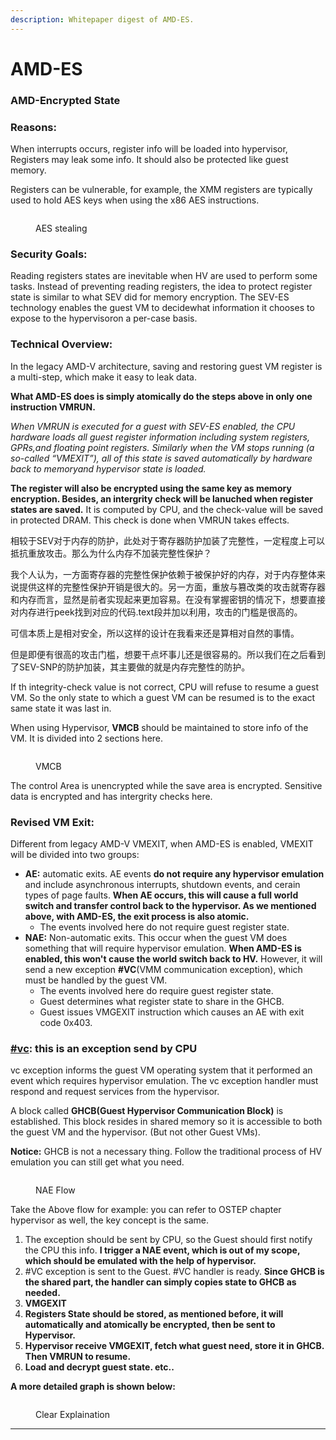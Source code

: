 ```yaml
---
description: Whitepaper digest of AMD-ES.
---
```


# AMD-ES

### **AMD-Encrypted State**

### **Reasons:**

When interrupts occurs, register info will be loaded into hypervisor, Registers may leak some info. It should also be protected like guest memory.

Registers can be vulnerable, for example, the XMM registers are typically used to hold AES keys when using the x86 AES instructions.

<figure><img src="../.gitbook/assets/Screenshot 2023-03-02 093223.png" alt=""><figcaption><p>AES stealing</p></figcaption></figure>

### Security Goals:

Reading registers states are inevitable when HV are used to perform some tasks. Instead of preventing reading registers, the idea to protect register state is similar to what SEV did for memory encryption. The SEV-ES technology enables the guest VM to decidewhat information it chooses to expose to the hypervisoron a per-case basis.

### Technical Overview:

In the legacy AMD-V architecture, saving and restoring guest VM register is a multi-step, which make it easy to leak data.

**What AMD-ES does is simply atomically do the steps above in only one instruction VMRUN.**&#x20;

_When VMRUN is executed for a guest with SEV-ES enabled, the CPU hardware loads all guest register information including system registers, GPRs,and floating point registers. Similarly when the VM stops running (a so-called “VMEXIT”), all of this state is saved automatically by hardware back to memoryand hypervisor state is loaded._

**The register will also be encrypted using the same key as memory encryption. Besides, an intergrity check will be lanuched when register states are saved.** It is computed by CPU, and the check-value will be saved in protected DRAM. This check is done when VMRUN takes effects.

相较于SEV对于内存的防护，此处对于寄存器防护加装了完整性，一定程度上可以抵抗重放攻击。那么为什么内存不加装完整性保护？

我个人认为，一方面寄存器的完整性保护依赖于被保护好的内存，对于内存整体来说提供这样的完整性保护开销是很大的。另一方面，重放与篡改类的攻击就寄存器和内存而言，显然是前者实现起来更加容易。在没有掌握密钥的情况下，想要直接对内存进行peek找到对应的代码.text段并加以利用，攻击的门槛是很高的。

可信本质上是相对安全，所以这样的设计在我看来还是算相对自然的事情。

但是即便有很高的攻击门槛，想要干点坏事儿还是很容易的。所以我们在之后看到了SEV-SNP的防护加装，其主要做的就是内存完整性的防护。

If th integrity-check value is not correct, CPU will refuse to resume a guest VM. So the only state to which a guest VM can be resumed is to the exact same state it was last in.

When using Hypervisor, **VMCB** should be maintained to store info of the VM. It is divided into 2 sections here.

<figure><img src="../.gitbook/assets/Screenshot 2023-03-02 141000.png" alt=""><figcaption><p>VMCB</p></figcaption></figure>

The control Area is unencrypted while the save area is encrypted. Sensitive data is encrypted and has intergrity checks here.

### Revised VM Exit:

Different from legacy AMD-V VMEXIT, when AMD-ES is enabled, VMEXIT will be divided into two groups:&#x20;

* **AE:** automatic exits. AE events **do not require any hypervisor emulation** and include asynchronous interrupts, shutdown events, and cerain types of page faults. **When AE occurs, this will cause a full world switch and transfer control back to the hypervisor. As we mentioned above, with AMD-ES, the exit process is also atomic.**
  * The events involved here do not require guest register state.
* **NAE:** Non-automatic exits. This occur when the guest VM does something that will require hypervisor emulation. **When AMD-ES is enabled, this won't cause the world switch back to HV.** However, it will send a new exception **#VC**(VMM communication exception), which must be handled by the guest VM.
  * The events involved here do require guest register state.
  * Guest determines what register state to share in the GHCB.
  * Guest issues VMGEXIT instruction which causes an AE with exit code 0x403.

### [#vc](amd-es.md#vc "mention"): this is an exception send by CPU

vc exception informs the guest VM operating system that it performed an event which requires hypervisor emulation. The vc exception handler must respond and request services from the hypervisor.

A block called **GHCB(Guest Hypervisor Communication Block)** is established. This block resides in shared memory so it is accessible to both the guest VM and the hypervisor. (But not other Guest VMs).

**Notice:** GHCB is not a necessary thing. Follow the traditional process of HV emulation you can still get what you need.

<figure><img src="../.gitbook/assets/Screenshot 2023-03-02 153604.png" alt=""><figcaption><p>NAE Flow</p></figcaption></figure>

Take the Above flow for example: you can refer to OSTEP chapter hypervisor as well, the key concept is the same.

1. The exception should be sent by CPU, so the Guest should first notify the CPU this info. **I trigger a NAE event, which is out of my scope, which should be emulated with the help of hypervisor.**
2. \#VC exception is sent to the Guest. #VC handler is ready. **Since GHCB is the shared part, the handler can simply copies state to GHCB as needed.**
3. **VMGEXIT**
4. **Registers State should be stored, as mentioned before, it will automatically and atomically be encrypted, then be sent to Hypervisor.**
5. **Hypervisor receive VMGEXIT, fetch what guest need, store it in GHCB. Then VMRUN to resume.**
6. **Load and decrypt guest state. etc..**

**A more detailed graph is shown below:**

<figure><img src="../.gitbook/assets/Screenshot 2023-03-18 164707.png" alt=""><figcaption><p>Clear Explaination</p></figcaption></figure>

****

